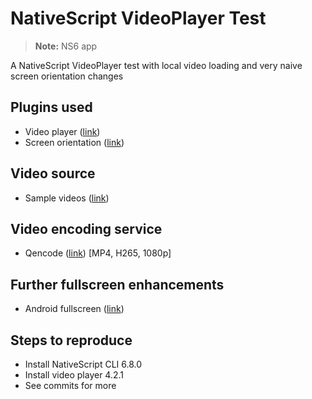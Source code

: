 # NativeScript VideoPlayer Test

> **Note:** NS6 app

A NativeScript VideoPlayer test with local video loading and very naive screen orientation changes

## Plugins used
- Video player ([link](https://github.com/nstudio/nativescript-videoplayer))
- Screen orientation ([link](https://github.com/VideoSpike/nativescript-screen-orientation))

## Video source
- Sample videos ([link](https://www.learningcontainer.com/mp4-sample-video-files-download/))

## Video encoding service
- Qencode ([link](https://cloud.qencode.com/#)) [MP4, H265, 1080p]

## Further fullscreen enhancements
- Android fullscreen ([link](https://rynop.com/2019/01/22/go-fullscreen-on-android-in-nativescript-angular/))

## Steps to reproduce
- Install NativeScript CLI 6.8.0
- Install video player 4.2.1
- See commits for more
